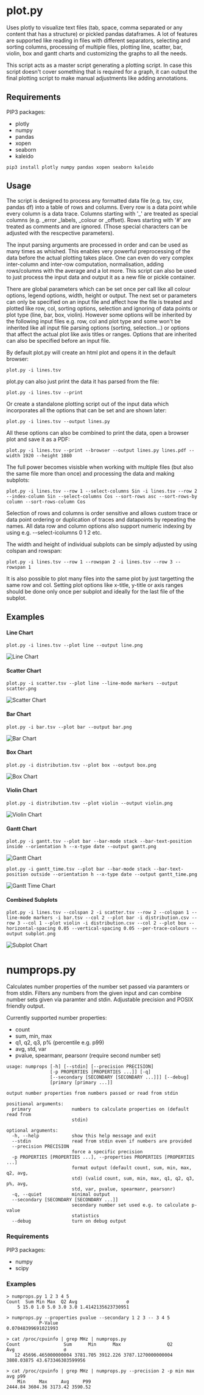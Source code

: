 # plot.py

Uses plotly to visualize text files (tab, space, comma separated or any content that has a structure) or pickled pandas dataframes. A lot of features are supported like reading in files with different separators, selecting and sorting columns, processing of multiple files, plotting line, scatter, bar, violin, box and gantt charts and customizing the graphs to all the needs.

This script acts as a master script generating a plotting script. In case this script doesn't cover something that is required for a graph, it can output the final plotting script to make manual adjustments like adding annotations.

## Requirements

PIP3 packages:
* plotly
* numpy
* pandas
* xopen
* seaborn
* kaleido
```
pip3 install plotly numpy pandas xopen seaborn kaleido
```

## Usage

The script is designed to process any formatted data file (e.g. tsv, csv, pandas df) into a table of rows and columns. Every row is a data point while every column is a data trace. Columns starting with '_' are treated as special columns (e.g. _error _labels, _colour or _offset). Rows starting with '#' are treated as comments and are ignored. (Those special characters can be adjusted with the rescpective parameters).

The input parsing arguments are processed in order and can be used as many times as whished. This enables very powerful preprocessing of the data before the actual plotting takes place. One can even do very complex inter-column and inter-row computation, normalisation, adding rows/columns with the average and a lot more. This script can also be used to just process the input data and output it as a new file or pickle container.

There are global parameters which can be set once per call like all colour options, legend options, width, height or output. The next set or parameters can only be specified on an input file and affect how the file is treated and plotted like row, col, sorting options, selection and ignoring of data points or plot type (line, bar, box, violin). However some options will be inherited by the following input files e.g. row, col and plot type and some won't be inherited like all input file parsing options (sorting, selection...) or options that affect the actual plot like axis titles or ranges. Options that are inherited can also be specified before an input file.

By default plot.py will create an html plot and opens it in the default browser:
```
plot.py -i lines.tsv
```

plot.py can also just print the data it has parsed from the file:
```
plot.py -i lines.tsv --print
```

Or create a standalone plotting script out of the input data which incorporates all the options that can be set and are shown later:
```
plot.py -i lines.tsv --output lines.py
```

All these options can also be combined to print the data, open a browser plot and save it as a PDF:
```
plot.py -i lines.tsv --print --browser --output lines.py lines.pdf --width 1920 --height 1080
```


The full power becomes visisble when working with multiple files (but also the same file more than once) and processing the data and making subplots:
```
plot.py -i lines.tsv --row 1 --select-columns Sin -i lines.tsv --row 2 --index-column Sin --select-columns Cos --sort-rows asc --sort-rows-by column --sort-rows-column Cos
```
Selection of rows and columns is order sensitive and allows custom trace or data point ordering or duplication of traces and datapoints by repeating the names. All data row and column options also support numeric indexing by using e.g. --select-icolumns 0 1 2 etc.

The width and height of individual subplots can be simply adjusted by using colspan and rowspan:
```
plot.py -i lines.tsv --row 1 --rowspan 2 -i lines.tsv --row 3 --rowspan 1
```

It is also possible to plot many files into the same plot by just targetting the same row and col. Setting plot options like x-title, y-title or axis ranges should be done only once per subplot and ideally for the last file of the subplot. 

## Examples

#### Line Chart
```
plot.py -i lines.tsv --plot line --output line.png
```
![Line Chart](/plots/line.png)
#### Scatter Chart
```
plot.py -i scatter.tsv --plot line --line-mode markers --output scatter.png
```
![Scatter Chart](/plots/scatter.png)
#### Bar Chart
```
plot.py -i bar.tsv --plot bar --output bar.png
```
![Bar Chart](/plots/bar.png)
#### Box Chart
```
plot.py -i distribution.tsv --plot box --output box.png
```
![Box Chart](/plots/box.png)
#### Violin Chart
```
plot.py -i distribution.tsv --plot violin --output violin.png
```
![Violin Chart](/plots/violin.png)
#### Gantt Chart
```
plot.py -i gantt.tsv --plot bar --bar-mode stack --bar-text-position inside --orientation h --x-type date --output gantt.png
```
![Gantt Chart](/plots/gantt.png)
```
plot.py -i gantt_time.tsv --plot bar --bar-mode stack --bar-text-position outside --orientation h --x-type date --output gantt_time.png
```
![Gantt Time Chart](/plots/gantt_time.png)
#### Combined Subplots
```
plot.py -i lines.tsv --colspan 2 -i scatter.tsv --row 2 --colspan 1 --line-mode markers -i bar.tsv --col 2 --plot bar -i distribution.csv --row 3 --col 1 --plot violin -i distribution.csv --col 2 --plot box --horizontal-spacing 0.05 --vertical-spacing 0.05 --per-trace-colours --output subplot.png
```
![Subplot Chart](/plots/subplots.png)

# numprops.py

Calculates number properties of the number set passed via paramters or from stdin. Filters any numbers from the given input and can combine number sets given via paramter and stdin. Adjustable precision and POSIX friendly output.

Currently supported number properties:
* count
* sum, min, max
* q1, q2, q3, p% (percentile e.g. p99)
* avg, std, var
* pvalue, spearmanr, pearsonr (require second number set)

```
usage: numprops [-h] [--stdin] [--precision PRECISION]
                [-p PROPERTIES [PROPERTIES ...]] [-q]
                [--secondary [SECONDARY [SECONDARY ...]]] [--debug]
                [primary [primary ...]]

output number properties from numbers passed or read from stdin

positional arguments:
  primary               numbers to calculate properties on (default read from
                        stdin)

optional arguments:
  -h, --help            show this help message and exit
  --stdin               read from stdin even if numbers are provided
  --precision PRECISION
                        force a specific precision
  -p PROPERTIES [PROPERTIES ...], --properties PROPERTIES [PROPERTIES ...]
                        format output (default count, sum, min, max, q2, avg,
                        std) (valid count, sum, min, max, q1, q2, q3, p%, avg,
                        std, var, pvalue, spearmanr, pearsonr)
  -q, --quiet           minimal output
  --secondary [SECONDARY [SECONDARY ...]]
                        secondary number set used e.g. to calculate p-value
                        statistics
  --debug               turn on debug output
```

### Requirements

PIP3 packages:

*  numpy
*  scipy

### Examples

```
> numprops.py 1 2 3 4 5
Count  Sum Min Max  Q2 Avg                  σ
    5 15.0 1.0 5.0 3.0 3.0 1.4142135623730951
    
> numprops.py --properties pvalue --secondary 1 2 3 -- 3 4 5
            P-Value
0.07048399691021993

> cat /proc/cpuinfo | grep MHz | numprops.py
Count                Sum      Min      Max                 Q2        Avg                  σ
   12 45696.465000000004 3781.705 3912.226 3787.1270000000004 3808.03875 43.673346303599956

> cat /proc/cpuinfo | grep MHz | numprops.py --precision 2 -p min max avg p99
    Min     Max     Avg     P99
2444.84 3604.36 3173.42 3590.52
```
